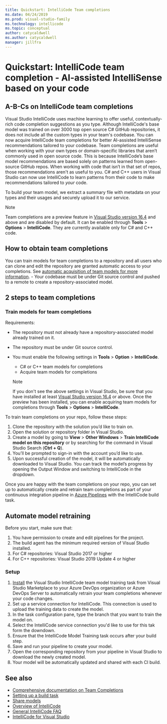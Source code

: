 ```yaml
---
title: Quickstart: IntelliCode Team completions
ms.date: 04/24/2019
ms.prod: visual-studio-family
ms.technology: intellicode
ms.topic: conceptual
author: catycaldwell
ms.author: catycaldwell
manager: jillfra
---
```

# Quickstart: IntelliCode team completion - AI-assisted IntelliSense based on your code

## A-B-Cs on IntelliCode team completions

Visual Studio IntelliCode uses machine learning to offer useful, contextually-rich code completion suggestions as you type. Although IntelliCode's base model was trained on over 3000 top open source C# GitHub repositories, it does not include all the custom types in your team's codebase. 
You can now acquire IntelliCode team completions for better AI-assisted IntelliSense recommendations tailored to your codebase. Team completions are useful when working with your own types or domain-specific libraries that aren’t commonly used in open source code. This is because IntelliCode’s base model recommendations are based solely on patterns learned from open-source GitHub repos. When working with code that isn’t in that set of repos, those recommendations aren't as useful to you. C# and C++ users in Visual Studio can now use IntelliCode to learn patterns from their code to make recommendations tailored to _your_ code.

To build your team model, we extract a summary file with metadata on your types and their usages and securely upload it to our service.

   > [!NOTE]
   > Team completions are a preview feature in [Visual Studio version 16.4](https://docs.microsoft.com/visualstudio/releases/2019/release-notes) and above and are disabled by default. It can be enabled through **Tools** > **Options** > **IntelliCode**. They are currently available only for C# and C++ code.
   
## How to obtain team completions

You can train models for team completions to a repository and all users who can clone and edit the repository are granted automatic access to your completions. See [automatic acquisition of team models for more information](#sharing-your-repository-associated-models).
    - Your codebase must be under Git source control and pushed to a remote to create a repository-associated model.

## 2 steps to team completions

### Train models for team completions

Requirements:

- The repository must not already have a repository-associated model already trained on it.
- The repository must be under Git source control.
- You must enable the following settings in **Tools** > **Option** > **IntelliCode**.
   - C# or C++ team models for completions
   - Acquire team models for completions
   
   > [!NOTE]
   > If you don't see the above settings in Visual Studio, be sure that you have installed at least [Visual Studio version 16.4](https://docs.microsoft.com/visualstudio/releases/2019/release-notes) or above. Once the preview has been installed, you can enable acquiring team models for completions through **Tools** > **Options** > **IntelliCode**.

To train team completions on your repo, follow these steps:

1.  Clone the repository with the solution you’d like to train on.
1.  Open the solution or repository folder in Visual Studio.
1.	Create a model by going to **View** > **Other Windows** > **Train IntelliCode model on this repository** or by searching for the command in Visual Studio Search (**Ctrl + Q**).
1.	You’ll be prompted to sign-in with the account you’d like to use.
1.	Upon successful creation of the model, it will be automatically downloaded to Visual Studio. You can track the model’s progress by opening the Output Window and switching to IntelliCode in the dropdown. 

Once you are happy with the team completions on your repo, you can set up to automatically create and retrain team completions as part of your continuous integration pipeline in [Azure Pipelines](https://azure.microsoft.com/services/devops/pipelines/) with the IntelliCode build task.

## Automate model retraining

Before you start, make sure that: 
1. You have permission to create and edit pipelines for the project.
1. The build agent has the minimum required version of Visual Studio installed. 
1. For C# repositories: Visual Studio 2017 or higher
1. For C++ repositories: Visual Studio 2019 Update 4 or higher

### Setup
1. [Install](https://marketplace.visualstudio.com/items?itemName=VisualStudioExptTeam.VSIntelliCodeTeamModelTraining) the Visual Studio IntelliCode team model training task from Visual Studio Marketplace to your Azure DevOps organization or Azure DevOps Server to automatically retrain your team completions whenever your code changes.
1. Set up a service connection for IntelliCode. This connection is used to upload the training data to create the model.
1. In the task configuration pane, type the branch that you want to train the model on. 
1. Select the IntelliCode service connection you'd like to use for this tak form the downdown.
1. Ensure that the IntelliCode Model Training task occurs after your build step.
1. Save and run your pipeline to create your model.
1. Open the corresponding repository from your pipeline in Visual Studio to download the newly created model. 
1. Your model will be automatically updated and shared with each CI build.

## See also
- [Comprehensive documentation on Team Completions](custom-models.md)
- [Setting up a build task](https://marketplace.visualstudio.com/items?itemName=VisualStudioExptTeam.VSIntelliCodeTeamModelTraining)
- [Share models](share-models.md)
- [Overview of IntelliCode](overview.md)
- [General IntelliCode FAQ](faq.md)
- [IntelliCode for Visual Studio](intellicode-visual-studio.md)

